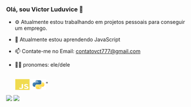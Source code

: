 ### Olá, sou Victor Luduvice 👋

- ⚙ Atualmente estou trabalhando em projetos pessoais para conseguir um emprego.
- 🌸 Atualmente estou aprendendo JavaScript
- 📫 Contate-me no Email: contatovct777@gmail.com
- 🐱‍👤 pronomes: ele/dele

   <div style="display: inline_block"><br>
  <img align="center" alt="Rafa-Js" height="30" width="40" src="https://raw.githubusercontent.com/devicons/devicon/master/icons/javascript/javascript-plain.svg">
  <img align="center" alt="Rafa-Python" height="30" width="40" src="https://raw.githubusercontent.com/devicons/devicon/master/icons/python/python-original.svg">" 

 <div>
  <a href="https://instagram.com/gaarajkk/" target="_blank"><img src="https://img.shields.io/badge/-Instagram-%23E4405F?style=for-the-badge&logo=instagram&logoColor=white" target="_blank"></a>
 <a href="https://discord.gg/𝔊𝔞𝔞𝔯𝔞" target="_blank"><img src="https://img.shields.io/badge/Discord-7289DA?style=for-the-badge&logo=discord&logoColor=white" target="_blank"></a> 
</div>  
